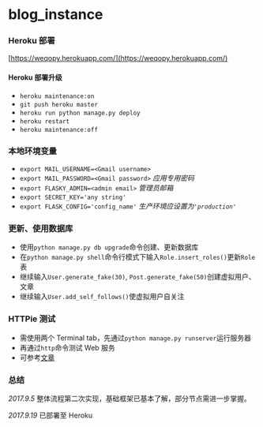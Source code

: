 # blog_instance

### Heroku 部署
[https://weqopy.herokuapp.com/](https://weqopy.herokuapp.com/)

#### Heroku 部署升级
- `heroku maintenance:on`
- `git push heroku master`
- `heroku run python manage.py deploy`
-  `heroku restart`
-  `heroku maintenance:off`

### 本地环境变量
- `export MAIL_USERNAME=<Gmail username>`
- `export MAIL_PASSWORD=<Gmail password>`  *应用专用密码*
- `export FLASKY_ADMIN=<admin email>`  *管理员邮箱*
- `export SECRET_KEY='any string'`
- `export FLASK_CONFIG='config_name'`  *生产环境应设置为`'production'`*

### 更新、使用数据库
- 使用`python manage.py db upgrade`命令创建、更新数据库
- 在`python manage.py shell`命令行模式下输入`Role.insert_roles()`更新`Role`表
- 继续输入`User.generate_fake(30)`, `Post.generate_fake(50)`创建虚拟用户、文章
- 继续输入`User.add_self_follows()`使虚拟用户自关注

### HTTPie 测试
- 需使用两个 Terminal tab，先通过`python manage.py runserver`运行服务器
- 再通过`http`命令测试 Web 服务
- 可参考[文章](http://blog.csdn.net/huang5487378/article/details/60778293)

### 总结
*2017.9.5* 整体流程第二次实现，基础框架已基本了解，部分节点需进一步掌握。

*2017.9.19* 已部署至 Heroku
